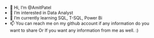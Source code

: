 - 👋 Hi, I’m @AmitPatel
- 👀 I’m interested in Data Analyst
- 🌱 I’m currently learning SQL, T-SQL, Power Bi 
- 📫 You can reach me on my github account if any information do you want to share Or If you want any information from me as well. :)

<!---
AmitPatel-analyst/AmitPatel-analyst is a ✨ special ✨ repository because its `README.md` (this file) appears on your GitHub profile.
You can click the Preview link to take a look at your changes.
--->
